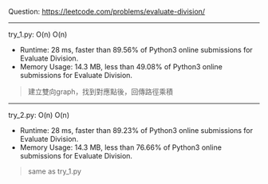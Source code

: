 Question: https://leetcode.com/problems/evaluate-division/

---

try_1.py: O(n) O(n)

* Runtime: 28 ms, faster than 89.56% of Python3 online submissions for Evaluate Division.
* Memory Usage: 14.3 MB, less than 49.08% of Python3 online submissions for Evaluate Division.

> 建立雙向graph，找到對應點後，回傳路徑乘積

---

try_2.py: O(n) O(n)

* Runtime: 28 ms, faster than 89.23% of Python3 online submissions for Evaluate Division.
* Memory Usage: 14.3 MB, less than 76.66% of Python3 online submissions for Evaluate Division.

> same as try_1.py

